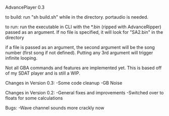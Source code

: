 AdvancePlayer 0.3


to build: run "sh build.sh" while in the directory. portaudio is needed.

to run: run the executable in CLI with the *.bin (ripped with AdvanceRipper) passed as an argument. If no file is specified, it will look for "SA2.bin" in the directory

if a file is passed as an argument, the second argument will be the song number (first song if not defined). Putting any 3rd argument will trigger infinite looping.

Not all GBA commands and features are implemented yet. This is based off of my SDAT player and is still a WIP.

Changes in Version 0.3:
-Some code cleanup
-GB Noise

Changes in Version 0.2:
-General fixes and improvements
-Switched over to floats for some calculations

Bugs:
-Wave channel sounds more crackly now
